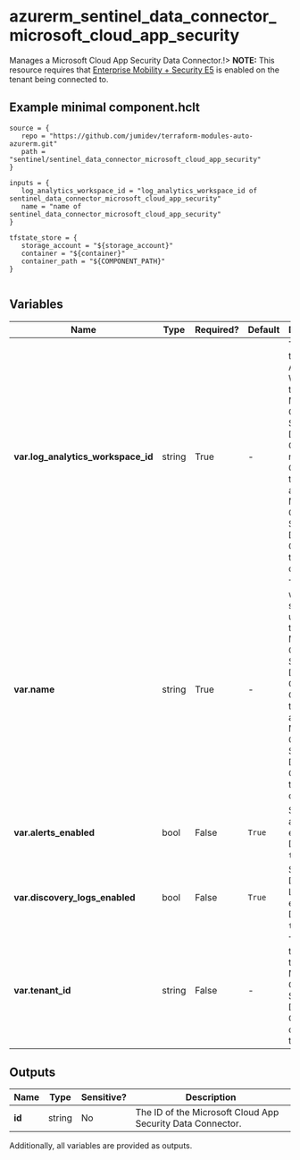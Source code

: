 # azurerm_sentinel_data_connector_microsoft_cloud_app_security

Manages a Microsoft Cloud App Security Data Connector.!> **NOTE:** This resource requires that [Enterprise Mobility + Security E5](https://www.microsoft.com/en-us/microsoft-365/enterprise-mobility-security) is enabled on the tenant being connected to.

## Example minimal component.hclt

```hcl
source = {
   repo = "https://github.com/jumidev/terraform-modules-auto-azurerm.git" 
   path = "sentinel/sentinel_data_connector_microsoft_cloud_app_security" 
}

inputs = {
   log_analytics_workspace_id = "log_analytics_workspace_id of sentinel_data_connector_microsoft_cloud_app_security" 
   name = "name of sentinel_data_connector_microsoft_cloud_app_security" 
}

tfstate_store = {
   storage_account = "${storage_account}" 
   container = "${container}" 
   container_path = "${COMPONENT_PATH}" 
}


```

## Variables

| Name | Type | Required? |  Default  |  Description |
| ---- | ---- | --------- |  ----------- | ----------- |
| **var.log_analytics_workspace_id** | string | True | -  |  The ID of the Log Analytics Workspace that this Microsoft Cloud App Security Data Connector resides in. Changing this forces a new Microsoft Cloud App Security Data Connector to be created. | 
| **var.name** | string | True | -  |  The name which should be used for this Microsoft Cloud App Security Data Connector. Changing this forces a new Microsoft Cloud App Security Data Connector to be created. | 
| **var.alerts_enabled** | bool | False | `True`  |  Should the alerts be enabled? Defaults to `true`. | 
| **var.discovery_logs_enabled** | bool | False | `True`  |  Should the Discovery Logs be enabled? Defaults to `true`. | 
| **var.tenant_id** | string | False | -  |  The ID of the Tenant that this Microsoft Cloud App Security Data Connector connects to. | 



## Outputs

| Name | Type | Sensitive? | Description |
| ---- | ---- | --------- | --------- |
| **id** | string | No  | The ID of the Microsoft Cloud App Security Data Connector. | 

Additionally, all variables are provided as outputs.
